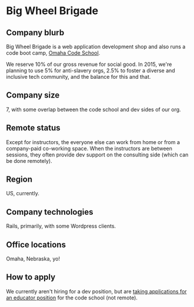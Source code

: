 # Big Wheel Brigade

## Company blurb

Big Wheel Brigade is a web application development shop and also runs a code boot camp, [Omaha Code School](http://www.omahacodeschool.com). 

We reserve 10% of our gross revenue for social good. In 2015, we're planning to use 5% for anti-slavery orgs, 2.5% to foster a diverse and inclusive tech community, and the balance for this and that.

## Company size

7, with some overlap between the code school and dev sides of our org.

## Remote status

Except for instructors, the everyone else can work from home or from a company-paid co-working space. When the instructors are between sessions, they often provide dev support on the consulting side (which can be done remotely).

## Region

US, currently.

## Company technologies

Rails, primarily, with some Wordpress clients.

## Office locations

Omaha, Nebraska, yo!

## How to apply

We currently aren't hiring for a dev position, but are [taking applications for an educator position](http://omahacodeschool.com/educator) for the code school (not remote).
